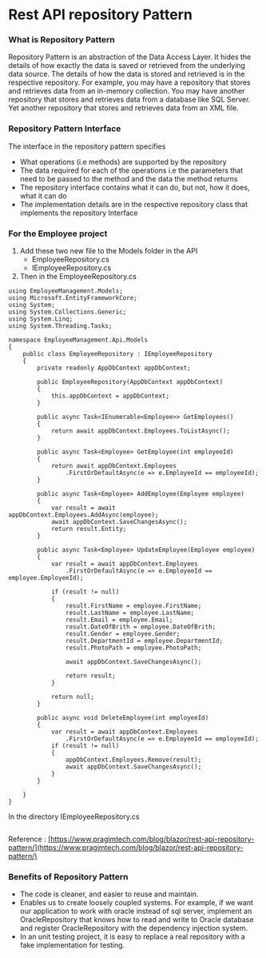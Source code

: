 # Rest API repository Pattern

### What is Repository Pattern

Repository Pattern is an abstraction of the Data Access Layer. It hides the details of how exactly the data is saved or retrieved from the underlying data source. The details of how the data is stored and retrieved is in the respective repository. For example, you may have a repository that stores and retrieves data from an in-memory collection. You may have another repository that stores and retrieves data from a database like SQL Server. Yet another repository that stores and retrieves data from an XML file.

### Repository Pattern Interface

The interface in the repository pattern specifies

* What operations \(i.e methods\) are supported by the repository
* The data required for each of the operations i.e the parameters that need to be passed to the method and the data the method returns
* The repository interface contains what it can do, but not, how it does, what it can do
* The implementation details are in the respective repository class that implements the repository Interface

### For the Employee project  

1. Add these two new file to  the Models folder in the API
   * EmployeeRepository.cs
   * IEmployeeRepository.cs
2. Then in the EmployeeRepository.cs

```text
using EmployeeManagement.Models;
using Microsoft.EntityFrameworkCore;
using System;
using System.Collections.Generic;
using System.Linq;
using System.Threading.Tasks;

namespace EmployeeManagement.Api.Models
{
    public class EmployeeRepository : IEmployeeRepository
    {
        private readonly AppDbContext appDbContext;

        public EmployeeRepository(AppDbContext appDbContext)
        {
            this.appDbContext = appDbContext;
        }

        public async Task<IEnumerable<Employee>> GetEmployees()
        {
            return await appDbContext.Employees.ToListAsync();
        }

        public async Task<Employee> GetEmployee(int employeeId)
        {
            return await appDbContext.Employees
                .FirstOrDefaultAsync(e => e.EmployeeId == employeeId);
        }

        public async Task<Employee> AddEmployee(Employee employee)
        {
            var result = await appDbContext.Employees.AddAsync(employee);
            await appDbContext.SaveChangesAsync();
            return result.Entity;
        }

        public async Task<Employee> UpdateEmployee(Employee employee)
        {
            var result = await appDbContext.Employees
                .FirstOrDefaultAsync(e => e.EmployeeId == employee.EmployeeId);

            if (result != null)
            {
                result.FirstName = employee.FirstName;
                result.LastName = employee.LastName;
                result.Email = employee.Email;
                result.DateOfBrith = employee.DateOfBrith;
                result.Gender = employee.Gender;
                result.DepartmentId = employee.DepartmentId;
                result.PhotoPath = employee.PhotoPath;

                await appDbContext.SaveChangesAsync();

                return result;
            }

            return null;
        }

        public async void DeleteEmployee(int employeeId)
        {
            var result = await appDbContext.Employees
                .FirstOrDefaultAsync(e => e.EmployeeId == employeeId);
            if (result != null)
            {
                appDbContext.Employees.Remove(result);
                await appDbContext.SaveChangesAsync();
            }
        }

    }
}

```

In the directory IEmployeeRepository.cs 

```text

```

Reference  :  [https://www.pragimtech.com/blog/blazor/rest-api-repository-pattern/](https://www.pragimtech.com/blog/blazor/rest-api-repository-pattern/)

### Benefits of Repository Pattern

* The code is cleaner, and easier to reuse and maintain.
* Enables us to create loosely coupled systems. For example, if we want our application to work with oracle instead of sql server, implement an OracleRepository that knows how to read and write to Oracle database and register OracleRepository with the dependency injection system.
* In an unit testing project, it is easy to replace a real repository with a fake implementation for testing.

